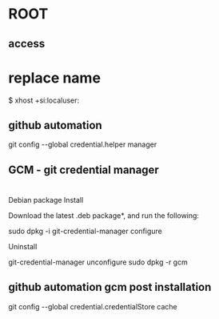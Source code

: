 # ROOT

## access
# replace name
$ xhost +si:localuser:<name>

## github automation
git config --global credential.helper manager

## GCM - git credential manager
#
Debian package
Install

Download the latest .deb package*, and run the following:

sudo dpkg -i <path-to-package>
git-credential-manager configure

Uninstall

git-credential-manager unconfigure
sudo dpkg -r gcm

## github automation gcm post installation
git config --global credential.credentialStore cache


